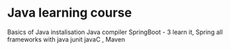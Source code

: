 # Java learning course 

Basics of Java 
instalisation 
Java compiler
SpringBoot - 3 learn it, Spring
all frameworks with java junit javaC , Maven
